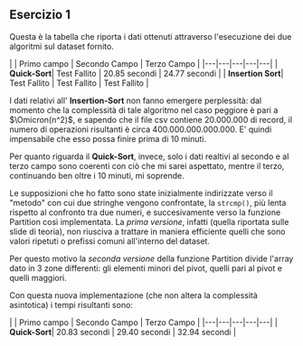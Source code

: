 ## Esercizio 1

Questa è la tabella che riporta i dati ottenuti attraverso l'esecuzione dei due algoritmi sul dataset fornito.

| |  Primo campo  |  Secondo Campo  |  Terzo Campo  |
|---|---|---|---|---|
| **Quick-Sort**| Test Fallito | 20.85 secondi | 24.77 secondi |
| **Insertion Sort**| Test Fallito | Test Fallito | Test Fallito |

I dati relativi all' **Insertion-Sort** non fanno emergere perplessità: dal momento che la complessità di tale algoritmo nel caso peggiore è pari a $\Omicron(n^2)$, e sapendo che il file csv contiene 20.000.000 di record, il numero di operazioni risultanti è circa 400.000.000.000.000. E' quindi impensabile che esso possa finire prima di 10 minuti.

Per quanto riguarda il **Quick-Sort**, invece, solo i dati realtivi al secondo e al terzo campo sono coerenti con ciò che mi sarei aspettato, mentre il terzo, continuando ben oltre i 10 minuti, mi soprende.

Le supposizioni che ho fatto sono state inizialmente indirizzate verso il "metodo" con cui due stringhe vengono confrontate, la ``` strcmp() ```, più lenta rispetto al confronto tra due numeri, e succesivamente verso la funzione Partition così implementata.
La *prima versione*, infatti (quella riportata sulle slide di teoria), non riusciva a trattare in maniera efficiente quelli che sono valori ripetuti o prefissi comuni all'interno del dataset.

Per questo motivo la *seconda versione* della funzione Partition divide l'array dato in 3 zone differenti: gli elementi minori del pivot, quelli pari al pivot e quelli maggiori.

Con questa nuova implementazione (che non altera la complessità asintotica) i tempi risultanti sono:

| |  Primo campo  |  Secondo Campo  |  Terzo Campo  |
|---|---|---|---|---|
| **Quick-Sort**| 20.83 secondi | 29.40 secondi | 32.94 secondi |